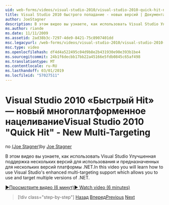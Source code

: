 ```yaml
---
uid: web-forms/videos/visual-studio-2010/visual-studio-2010-quick-hit-new-multi-targeting
title: Visual Studio 2010 быстрого попадание - новых версий | Документация Майкрософт
author: JoeStagner
description: В этом видео вы узнаете, как использовать Visual Studio Улучшенная поддержка нескольких версий для использования и предназначенных для нескольких версий платформы .NET.
ms.author: riande
ms.date: 11/11/2009
ms.assetid: 2ad38b3c-7297-4de9-8421-75c8907401dd
msc.legacyurl: /web-forms/videos/visual-studio-2010/visual-studio-2010-quick-hit-new-multi-targeting
msc.type: video
ms.openlocfilehash: df4d4a522495c04d9b8e2b431930e90e393b1be4
ms.sourcegitcommit: 24b1f6decbb17bb22a45166e5fdb0845c65af498
ms.translationtype: MT
ms.contentlocale: ru-RU
ms.lasthandoff: 03/01/2019
ms.locfileid: "57027511"
---
```

<a name="visual-studio-2010-quick-hit---new-multi-targeting"></a><span data-ttu-id="9ef25-103">Visual Studio 2010 «Быстрый Hit» — новый многоплатформенное нацеливание</span><span class="sxs-lookup"><span data-stu-id="9ef25-103">Visual Studio 2010 "Quick Hit" - New Multi-Targeting</span></span>
====================
<span data-ttu-id="9ef25-104">по [(Joe Stagner)](https://github.com/JoeStagner)</span><span class="sxs-lookup"><span data-stu-id="9ef25-104">by [Joe Stagner](https://github.com/JoeStagner)</span></span>

<span data-ttu-id="9ef25-105">В этом видео вы узнаете, как использовать Visual Studio Улучшенная поддержка нескольких версий для использования и предназначенных для нескольких версий платформы .NET.</span><span class="sxs-lookup"><span data-stu-id="9ef25-105">In this video you will learn how to use Visual Studio's enhanced multi-targeting support which allows you to use and target multiple versions of .NET.</span></span>

[<span data-ttu-id="9ef25-106">&#9654;Просмотрите видео (6 минут)</span><span class="sxs-lookup"><span data-stu-id="9ef25-106">&#9654; Watch video (6 minutes)</span></span>](https://channel9.msdn.com/Blogs/ASP-NET-Site-Videos/visual-studio-2010-quick-hit-new-multi-targeting)

> [!div class="step-by-step"]
> <span data-ttu-id="9ef25-107">[Назад](visual-studio-2010-quick-hit-new-web-project-template.md)
> [Вперед](visual-studio-2010-quick-hit-websites-instead-of-web-projects.md)</span><span class="sxs-lookup"><span data-stu-id="9ef25-107">[Previous](visual-studio-2010-quick-hit-new-web-project-template.md)
[Next](visual-studio-2010-quick-hit-websites-instead-of-web-projects.md)</span></span>
